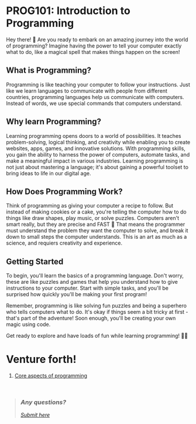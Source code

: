 # PROG101: Introduction to Programming 

Hey there! 🌟 Are you ready to embark on an amazing journey into the world of programming? Imagine having the power to tell your computer exactly what to do, like a magical spell that makes things happen on the screen!

## What is Programming?
Programming is like teaching your computer to follow your instructions. Just like we learn languages to communicate with people from different countries, programming languages help us communicate with computers. Instead of words, we use special commands that computers understand.

## Why learn Programming?
Learning programming opens doors to a world of possibilities. It teaches problem-solving, logical thinking, and creativity while enabling you to create websites, apps, games, and innovative solutions. With programming skills, you gain the ability to harness the power of computers, automate tasks, and make a meaningful impact in various industries. Learning programming is not just about mastering a language; it's about gaining a powerful toolset to bring ideas to life in our digital age.

## How Does Programming Work?
Think of programming as giving your computer a recipe to follow. But instead of making cookies or a cake, you're telling the computer how to do things like draw shapes, play music, or solve puzzles. Computers aren't smart really, but they are precise and FAST 🚀 That means the programmer must understand the problem they want the computer to solve, and break it down to small steps the computer understands. This is an art as much as a science, and requiers creativity and experience.  

## Getting Started
To begin, you'll learn the basics of a programming language. Don't worry, these are like puzzles and games that help you understand how to give instructions to your computer. Start with simple tasks, and you'll be surprised how quickly you'll be making your first program!

Remember, programming is like solving fun puzzles and being a superhero who tells computers what to do. It's okay if things seem a bit tricky at first - that's part of the adventure! Soon enough, you'll be creating your own magic using code.

Get ready to explore and have loads of fun while learning programming! 🚀✨

# Venture forth!
1. [Core aspects of programming](01_Core-Aspects.md)

&nbsp;
>
> ### *Any questions?*
> *[Submit here](https://github.com/bjafl-sps/PROG-101/discussions/new?category=q-a&labels=question%20about%20course%20material&title=%23INSERT_TITLE%23%20(from%3A00_Intro.md))*
>